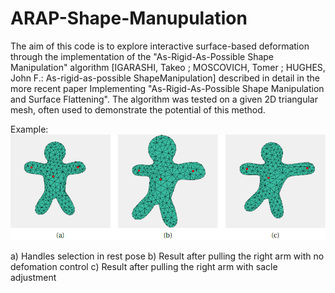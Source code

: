 # ARAP-Shape-Manupulation

The aim of this code is to explore interactive surface-based deformation through the
implementation of the "As-Rigid-As-Possible Shape Manipulation" algorithm 
[IGARASHI, Takeo ; MOSCOVICH, Tomer ; HUGHES, John F.: As-rigid-as-possible
ShapeManipulation] described
in detail in the more recent paper Implementing "As-Rigid-As-Possible Shape Manipulation
and Surface Flattening". The algorithm was tested on a given 2D triangular
mesh, often used to demonstrate the potential of this method.

Example:
![Alt text](arap.png?raw=true "Title")

a) Handles selection in rest pose
b) Result after pulling the right arm with no defomation control
c) Result after pulling the right arm with sacle adjustment
